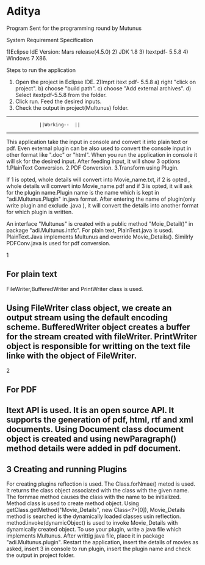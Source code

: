# Aditya
Program Sent for the programming round by Mutunus

System Requirement Specification

1)Eclipse IdE
Version: Mars release(4.5.0)
2) JDK 1.8
3) Itextpdf- 5.5.8
4) Windows 7 X86.

Steps to run the application
 1) Open the project in Eclipse IDE.
 2)Imprt itext pdf- 5.5.8
	a) right "click on project".
	b) choose "build path".
	c) choose "Add external archives".
	d) Select itextpdf-5.5.8 from the folder.
 3) Click run. Feed the desired inputs.
 4) Check the output in project(Multunus) folder.


---------------------------------------------------------------------------------------------------------------------
				||Working--  ||
----------------------------------------------------------------------------------------------------------------------

This application take the input in console and convert it into plain text or pdf.
Even external plugin can be also used to convert the console input in other format like ".doc" or "html".
When you run the application in console it will sk for the desired input. After feeding input, it will show 3 options
1.PlainText Conversion.
2.PDF Conversion.
3.Transform using Plugin.

If 1 is opted, whole details will convert into Movie_name.txt, if 2 is opted , whole details will convert into Movie_name.pdf
and if 3 is opted, it will ask for the plugin name.Plugin name is the name which is kept in "adi.Multunus.Plugin" in.java format.
After entering the name of plugin(only write plugin and exclude .java ), it will convert the details into another format for which plugin is written.


An interface "Multunus" is created with a public method "Moie_Detail()" in package "adi.Multunus.intfc".
For plain text, PlainText.java is used. PlainText.Java implements Multunus and override Movie_Details().
Similrly PDFConv.java is used for pdf conversion.







1


For plain text
---------------

FileWriter,BufferedWriter and PrintWriter class is used.


Using FileWriter class object, we create an output stream using the default encoding scheme.
BufferedWriter object creates a buffer for the stream created with fileWriter.
PrintWriter object is responsible for writting on the text file linke with the object of FileWriter.
-------------------------------------------------------------------------------------------------------------------------

2

For PDF
--------------------------------------------------------------------------------------------------------------------------


Itext API is used. It is an open source API. It supports the generation of pdf, html, rtf and xml documents.
Using Document class document object is created and using newParagraph() method details were added in pdf document.
-------------------------------------------------------------------------------------------------------------------------
3
 Creating and running Plugins
--------------------------------------------------------------------------------------------------------------------------
For creating plugins reflection is used. The Class.forNmae() metod is used. It returns the class object associated with the class
with the given name. The fornmae method causes the class with the name to be initialized.
Method class is used to create method object. Using getClass.getMethod("Movie_Details", new Class<?>[0]), Movie_Details method 
is searched is the dynamically loaded classes usin reflection.
method.invoke(dynamicObject) is used to invoke Movie_Details with dynamically created object.
 To use your plugin, write a java file which implements Multunus. After writtig java file, place it in package "adi.Multunus.plugin".
Restart the application, insert the details of movies as asked, insert 3 in console to run plugin, insert the plugin name
and check the output in project folder. 
